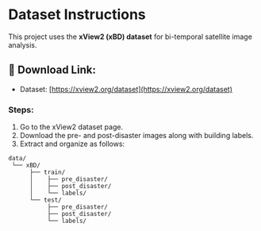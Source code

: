 # Dataset Instructions

This project uses the **xView2 (xBD) dataset** for bi-temporal satellite image analysis.

## 🔗 Download Link:
- Dataset: [https://xview2.org/dataset](https://xview2.org/dataset)

### Steps:
1. Go to the xView2 dataset page.
2. Download the pre- and post-disaster images along with building labels.
3. Extract and organize as follows:
```
data/
 └── xBD/
      ├── train/
      │    ├── pre_disaster/
      │    ├── post_disaster/
      │    └── labels/
      └── test/
           ├── pre_disaster/
           ├── post_disaster/
           └── labels/
```
